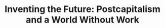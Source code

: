 ---
authors: Nick Srnicek & Alex Williams
title: 'Inventing the Future: Postcapitalism and a World Without Work'
layout: book
link: false
---